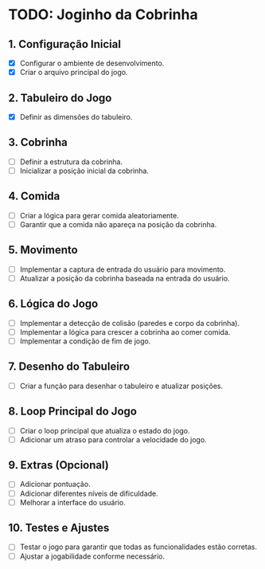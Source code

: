 # TODO: Joginho da Cobrinha

## 1. Configuração Inicial
- [x] Configurar o ambiente de desenvolvimento.
- [x] Criar o arquivo principal do jogo.

## 2. Tabuleiro do Jogo
- [x] Definir as dimensões do tabuleiro.

## 3. Cobrinha
- [ ] Definir a estrutura da cobrinha.
- [ ] Inicializar a posição inicial da cobrinha.

## 4. Comida
- [ ] Criar a lógica para gerar comida aleatoriamente.
- [ ] Garantir que a comida não apareça na posição da cobrinha.

## 5. Movimento
- [ ] Implementar a captura de entrada do usuário para movimento.
- [ ] Atualizar a posição da cobrinha baseada na entrada do usuário.

## 6. Lógica do Jogo
- [ ] Implementar a detecção de colisão (paredes e corpo da cobrinha).
- [ ] Implementar a lógica para crescer a cobrinha ao comer comida.
- [ ] Implementar a condição de fim de jogo.

## 7. Desenho do Tabuleiro
- [ ] Criar a função para desenhar o tabuleiro e atualizar posições.

## 8. Loop Principal do Jogo
- [ ] Criar o loop principal que atualiza o estado do jogo.
- [ ] Adicionar um atraso para controlar a velocidade do jogo.

## 9. Extras (Opcional)
- [ ] Adicionar pontuação.
- [ ] Adicionar diferentes níveis de dificuldade.
- [ ] Melhorar a interface do usuário.

## 10. Testes e Ajustes
- [ ] Testar o jogo para garantir que todas as funcionalidades estão corretas.
- [ ] Ajustar a jogabilidade conforme necessário.
